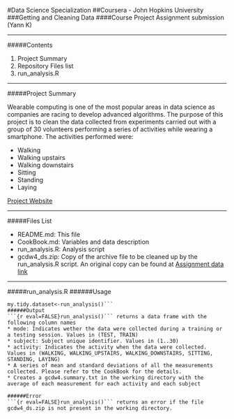 
#Data Science Specialization
##Coursera - John Hopkins University 
###Getting and Cleaning Data 
####Course Project Assignment submission (Yann K)
***
#####Contents
1. Project Summary
2. Repository Files list
3. run_analysis.R

***
#####Project Summary

Wearable computing is one of the most popular areas in data science as companies are racing to develop advanced algorithms. The purpose of this project is to clean the data collected from experiments carried out with a group of 30 volunteers performing a series of activities while wearing a smartphone. The activities performed were:
* Walking 
* Walking upstairs 
* Walking downstairs 
* Sitting 
* Standing 
* Laying

[Project Website](http://archive.ics.uci.edu/ml/datasets/Human+Activity+Recognition+Using+Smartphones)

***
#####Files List
* README.md: This file
* CookBook.md: Variables and data description
* run_analysis.R: Analysis script
* gcdw4_ds.zip: Copy of the archive file to be cleaned up by the run_analysis.R script. An original copy can be found at [Assignment data link](https://d396qusza40orc.cloudfront.net/getdata%2Fprojectfiles%2FUCI%20HAR%20Dataset.zip)

***
#####run_analysis.R
######Usage
```{r eval=FALSE}# Cleans the dataset from the measurement archive and returns a dataset
my.tidy.dataset<-run_analysis()```
######Output
```{r eval=FALSE}run_analysis()``` returns a data frame with the following column names
* mode: Indicates wether the data were collected during a training or a testing session. Values in (TEST, TRAIN)
* subject: Subject unique identifier. Values in (1..30)
* activity: Indicates the activity when the data were collected. Values in (WALKING, WALKING_UPSTAIRS, WALKING_DOWNSTAIRS, SITTING, STANDING, LAYING)
* A series of mean and standard deviations of all the measurements collected. Please refer to the CookBook for the details.
* Creates a gcdw4.summary.txt in the working directory with the average of each measurement for each activity and each subject

######Error
```{r eval=FALSE}run_analysis()``` returns an error if the file gcdw4_ds.zip is not present in the working directory.


